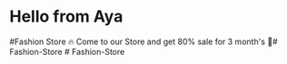 <h1>Hello from Aya </h1>
#Fashion Store 🔥
Come to our Store and get 80% sale for 3 month's 💯#   F a s h i o n - S t o r e  
 #   F a s h i o n - S t o r e  
 